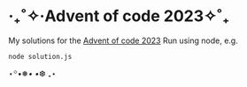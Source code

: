 # ‎‧₊˚✧‧Advent of code 2023✧˚₊

My solutions for the [Advent of code 2023](https://adventofcode.com/)
Run using node, e.g.
```
node solution.js
```
⋆꙳•❅*• •*❆ ₊⋆
